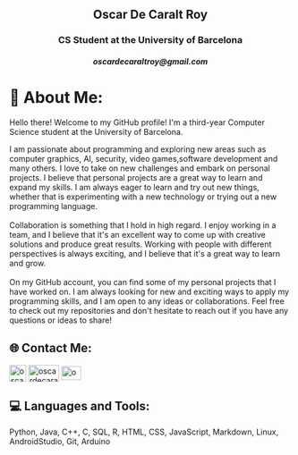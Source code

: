 <h2 align="center"> Oscar De Caralt Roy </h2>
<h3 align="center"> CS Student at the University of Barcelona </h3>
<h5 align="center"> oscardecaraltroy@gmail.com </h5>


# 💫 About Me:
Hello there! Welcome to my GitHub profile! I'm a third-year Computer Science student at the University of Barcelona.

I am passionate about programming and exploring new areas such as computer graphics, AI, security, video games,software development and many others. I love to take on new challenges and embark on personal projects. I believe that personal projects are a great way to learn and expand my skills. I am always eager to learn and try out new things, whether that is experimenting with a new technology or trying out a new programming language.<br><br>Collaboration is something that I hold in high regard. I enjoy working in a team, and I believe that it's an excellent way to come up with creative solutions and produce great results. Working with people with different perspectives is always exciting, and I believe that it's a great way to learn and grow.<br><br>On my GitHub account, you can find some of my personal projects that I have worked on. I am always looking for new and exciting ways to apply my programming skills, and I am open to any ideas or collaborations. Feel free to check out my repositories and don't hesitate to reach out if you have any questions or ideas to share!<br>


## 🌐 Contact Me:

</p>
<a href="https://www.instagram.com/oscardecaralt/" target="blank"><img align="center" src="https://upload.wikimedia.org/wikipedia/commons/thumb/9/95/Instagram_logo_2022.svg/768px-Instagram_logo_2022.svg.png" alt="oscardecaralt" height="30" width="30" /></a>
<a href="https://twitter.com/oscardecaralt" target="blank"><img align="center" src="https://logos-world.net/wp-content/uploads/2020/04/Twitter-Symbol.png" alt="oscardecaralt" height="30" width="55" /></a> 
<a href="https://mail.google.com/mail/u/0/?tab=rm&ogbl#inbox?compose=CllgCJTLGtpPCQlbgNcbBPrBcgbpcxFVVFwNtPrCRRSfPzbDnBRwwXrTlplVfpCqVNSxblNfQRL" target="blank"><img align="center" src="https://mailmeteor.com/logos/assets/PNG/Gmail_Logo_512px.png" alt="oscardecaraltroy@gmail.com" height="25" width="35" /></a>

</p>

## 💻 Languages and Tools:

Python, Java, C++, C, SQL, R, HTML, CSS, JavaScript, Markdown, Linux, AndroidStudio, Git, Arduino


